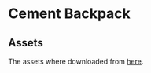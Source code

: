 # Cement Backpack

## Assets

The assets where downloaded from [here][1].

  [1]: https://mostlymadproductions.itch.io/player-character-1
